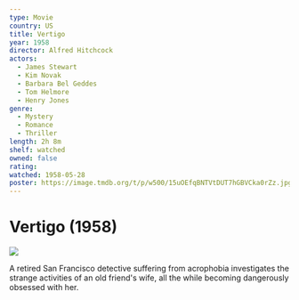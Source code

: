 ```yaml
---
type: Movie
country: US
title: Vertigo
year: 1958
director: Alfred Hitchcock
actors:
  - James Stewart
  - Kim Novak
  - Barbara Bel Geddes
  - Tom Helmore
  - Henry Jones
genre:
  - Mystery
  - Romance
  - Thriller
length: 2h 8m
shelf: watched
owned: false
rating:
watched: 1958-05-28
poster: https://image.tmdb.org/t/p/w500/15uOEfqBNTVtDUT7hGBVCka0rZz.jpg
---
```


# Vertigo (1958)

![](https://image.tmdb.org/t/p/w500/15uOEfqBNTVtDUT7hGBVCka0rZz.jpg)

A retired San Francisco detective suffering from acrophobia investigates the strange activities of an old friend's wife, all the while becoming dangerously obsessed with her.